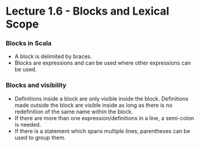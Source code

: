 # Lecture 1.6 - Blocks and Lexical Scope
### Blocks in Scala
+ A block is delimited by braces.
+ Blocks are expressions and can be used where other expressions can be used.

### Blocks and visibility
+ Definitions inside a block are only visible inside the block. Definitions made outside the block are visible inside as long as there is no redefinition of the same name within the block.
+ If there are more than one expression/definitions in a line, a semi-colon is needed.
+ If there is a statement which spans multiple lines, parentheses can be used to group them.
